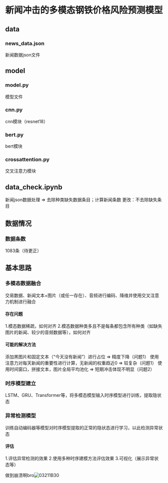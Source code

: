 # 新闻冲击的多模态钢铁价格风险预测模型
## data
### news_data.json 
新闻数据json文件
## model
### model.py 
模型文件
### cnn.py
cnn模块（resnet18）
### bert.py
bert模块
### crossattention.py
交叉注意力模块
## data_check.ipynb 
新闻json数据处理 => 去除种类缺失数据条目；计算新闻条数
更改：不去除缺失条目
## 数据情况
### 数据条数
1083条（待更正）

## 基本思路
### 多模态数据融合
交易数据、新闻文本+图片（或任一存在）、音频进行编码、降维并使用交叉注意力机制进行融合
#### 存在问题
1.模态数据稀疏，如何对齐
2.模态数据种类多且不是每条都包含所有种类（如缺失图片的新闻、较少的音频数据等），如何对齐
#### 可能的解决方法
添加黑图片和固定文本（“今天没有新闻”）进行占位 => 精度下降（问题1）
使用注意力对每天新闻的重要性进行计算，无新闻的权重趋近0 => 较复杂（问题1）
使用时间窗口，拼接文本，图片全局平均池化 => 短期冲击体现不明显（问题2）
### 时序模型建立
LSTM、GRU、Transformer等，将多模态模型输入时序模型进行训练，提取隐状态
### 异常检测模型
训练自动编码器等模型对时序模型提取的正常的隐状态进行学习，以此检测异常状态
#### 评估
1.评估异常检测的效果
2.使用多种时序建模方法评估效果
3.可视化（展示异常状态等）

做到崩溃啊bro![03211B30](https://github.com/user-attachments/assets/bba2f64e-f193-4bc6-9faf-bd1454d6bc8a)



